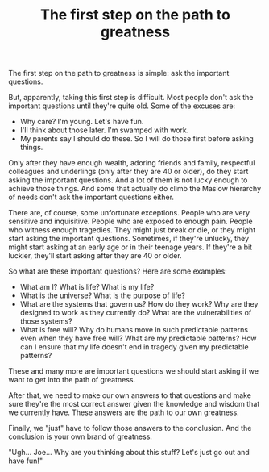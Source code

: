 ﻿---
layout: post
title: "The first step on the path to greatness"
---

The first step on the path to greatness is simple: ask the important questions.

But, apparently, taking this first step is difficult. Most people don't ask the important questions until they're quite old. Some of the excuses are:

- Why care? I'm young. Let's have fun.
- I'll think about those later. I'm swamped with work.
- My parents say I should do these. So I will do those first before asking things.

Only after they have enough wealth, adoring friends and family, respectful colleagues and underlings (only after they are 40 or older), do they start asking the important questions. And a lot of them is not lucky enough to achieve those things. And some that actually do climb the Maslow hierarchy of needs don't ask the important questions either.

There are, of course, some unfortunate exceptions. People who are very sensitive and inquisitive. People who are exposed to enough pain. People who witness enough tragedies. They might just break or die, or they might start asking the important questions. Sometimes, if they're unlucky, they might start asking at an early age or in their teenage years. If they're a bit luckier, they'll start asking after they are 40 or older.

So what are these important questions? Here are some examples:

- What am I? What is life? What is my life?
- What is the universe? What is the purpose of life?
- What are the systems that govern us? How do they work? Why are they designed to work as they currently do? What are the vulnerabilities of those systems?
- What is free will? Why do humans move in such predictable patterns even when they have free will? What are my predictable patterns? How can I ensure that my life doesn't end in tragedy given my predictable patterns?

These and many more are important questions we should start asking if we want to get into the path of greatness.

After that, we need to make our own answers to that questions and make sure they're the most correct answer given the knowledge and wisdom that we currently have. These answers are the path to our own greatness.

Finally, we "just" have to follow those answers to the conclusion. And the conclusion is your own brand of greatness.

"Ugh... Joe... Why are you thinking about this stuff? Let's just go out and have fun!"